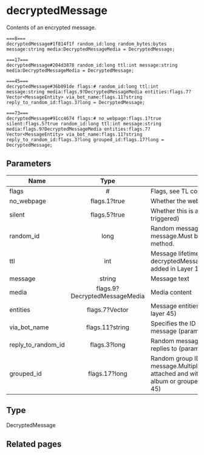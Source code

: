 # decryptedMessage
Contents of an encrypted message.

```
===8===
decryptedMessage#1f814f1f random_id:long random_bytes:bytes message:string media:DecryptedMessageMedia = DecryptedMessage;

===17===
decryptedMessage#204d3878 random_id:long ttl:int message:string media:DecryptedMessageMedia = DecryptedMessage;

===45===
decryptedMessage#36b091de flags:# random_id:long ttl:int message:string media:flags.9?DecryptedMessageMedia entities:flags.7?Vector<MessageEntity> via_bot_name:flags.11?string reply_to_random_id:flags.3?long = DecryptedMessage;

===73===
decryptedMessage#91cc4674 flags:# no_webpage:flags.1?true silent:flags.5?true random_id:long ttl:int message:string media:flags.9?DecryptedMessageMedia entities:flags.7?Vector<MessageEntity> via_bot_name:flags.11?string reply_to_random_id:flags.3?long grouped_id:flags.17?long = DecryptedMessage;
```

## Parameters
| Name | Type | Description |
| ---- | :----: | ----------- |
| flags | # | Flags, see TL conditional fields (added in layer 45) |
| no_webpage | flags.1?true | Whether the webpage preview is disabled |
| silent | flags.5?true | Whether this is a silent message (no notification triggered) |
| random_id | long | Random message ID, assigned by the author of message.Must be equal to the ID passed to sending method. |
| ttl | int | Message lifetime. Has higher priority than decryptedMessageActionSetMessageTTL.Parameter added in Layer 17. |
| message | string | Message text |
| media | flags.9?DecryptedMessageMedia | Media content |
| entities | flags.7?Vector<MessageEntity> | Message entities for styled text (parameter added in layer 45) |
| via_bot_name | flags.11?string | Specifies the ID of the inline bot that generated the message (parameter added in layer 45) |
| reply_to_random_id | flags.3?long | Random message ID of the message this message replies to (parameter added in layer 45) |
| grouped_id | flags.17?long | Random group ID, assigned by the author of message.Multiple encrypted messages with a photo attached and with the same group ID indicate an album or grouped media (parameter added in layer 45) |


## Type
DecryptedMessage

## Related pages
